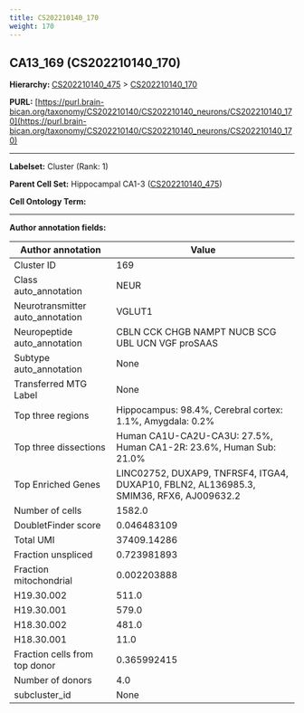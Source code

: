 ```yaml
---
title: CS202210140_170
weight: 170
---
```

## CA13_169 (CS202210140_170)
<b>Hierarchy: </b>
[CS202210140_475](../CS202210140_475) >
[CS202210140_170](../CS202210140_170)

**PURL:** [https://purl.brain-bican.org/taxonomy/CS202210140/CS202210140_neurons/CS202210140_170](https://purl.brain-bican.org/taxonomy/CS202210140/CS202210140_neurons/CS202210140_170)

---


**Labelset:** Cluster (Rank: 1)

**Parent Cell Set:** Hippocampal CA1-3 ([CS202210140_475](../CS202210140_475))



**Cell Ontology Term:** 

[MARKER GENES.]: #


---

[TRANSFERRED ANNOTATIONS.]: #


[AUTHOR ANNOTATION FIELDS.]: #


**Author annotation fields:**

| Author annotation | Value |
|-------------------|-------|
|Cluster ID|169|
|Class auto_annotation|NEUR|
|Neurotransmitter auto_annotation|VGLUT1|
|Neuropeptide auto_annotation|CBLN CCK CHGB NAMPT NUCB SCG UBL UCN VGF proSAAS|
|Subtype auto_annotation|None|
|Transferred MTG Label|None|
|Top three regions|Hippocampus: 98.4%, Cerebral cortex: 1.1%, Amygdala: 0.2%|
|Top three dissections|Human CA1U-CA2U-CA3U: 27.5%, Human CA1-2R: 23.6%, Human Sub: 21.0%|
|Top Enriched Genes|LINC02752, DUXAP9, TNFRSF4, ITGA4, DUXAP10, FBLN2, AL136985.3, SMIM36, RFX6, AJ009632.2|
|Number of cells|1582.0|
|DoubletFinder score|0.046483109|
|Total UMI|37409.14286|
|Fraction unspliced|0.723981893|
|Fraction mitochondrial|0.002203888|
|H19.30.002|511.0|
|H19.30.001|579.0|
|H18.30.002|481.0|
|H18.30.001|11.0|
|Fraction cells from top donor|0.365992415|
|Number of donors|4.0|
|subcluster_id|None|
